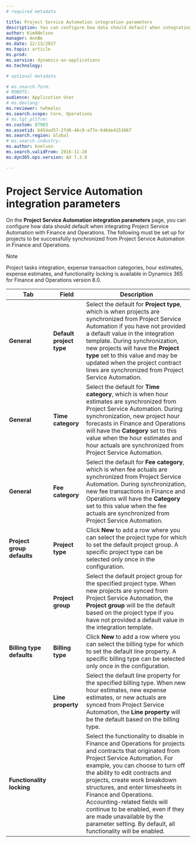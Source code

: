 ```yaml
---
# required metadata

title: Project Service Automation integration parameters
description: You can configure how data should default when integrating Project Service Automation with Dynamics 365 for Finance and Operations.
author: KimANelson
manager: AnnBe
ms.date: 12/13/2017
ms.topic: article
ms.prod: 
ms.service: dynamics-ax-applications
ms.technology: 

# optional metadata

# ms.search.form: 
# ROBOTS: 
audience: Application User
# ms.devlang: 
ms.reviewer: twheeloc
ms.search.scope: Core, Operations
# ms.tgt_pltfrm: 
ms.custom: 87983
ms.assetid: b454ad57-2fd6-46c9-a77e-646de4153067
ms.search.region: Global
# ms.search.industry: 
ms.author: knelson
ms.search.validFrom: 2016-11-28
ms.dyn365.ops.version: AX 7.3.0

---
```


# Project Service Automation integration parameters

On the **Project Service Automation integration parameters** page, you can configure how data should default when integrating Project Service Automation with Finance and Operations. The following must be set up for projects to be successfully synchronized from Project Service Automation in Finance and Operations.

> [!NOTE]
> Project tasks integration, expense transaction categories, hour estimates, expense estimates, and functionality locking is available in Dynamics 365 for Finance and Operations version 8.0.




| **Tab**                      | **Field**                          | **Description**                    |
|------------------------------|------------------------------------|--------------------------------|
| **General**                  | **Default project type**               | Select the default for **Project type**, which is when projects are synchronized from Project Service Automation if you have not provided a default value in the integration template. During synchronization, new projects will have the **Project type** set to this value and may be updated when the project contract lines are synchronized from Project Service Automation.               |
| **General**                  | **Time category**                      | Select the default for **Time category**, which is when hour estimates are synchronized from Project Service Automation. During synchronization, new project hour forecasts in Finance and Operations will have the **Category** set to this value when the hour estimates and hour actuals are synchronized from Project Service Automation.   |
| **General**                  | **Fee category**                       | Select the default for **Fee category**, which is when fee actuals are synchronized from Project Service Automation. During synchronization, new fee transactions in Finance and Operations will have the **Category** set to this value when the fee actuals are synchronized from Project Service Automation.          |
| **Project group defaults**   | **Project type** | Click **New** to add a row where you can select the project type for which to set the default project group. A specific project type can be selected only once in the configuration.              
|                              | **Project group**          | Select the default project group for the specified project type. When new projects are synced from Project Service Automation, the **Project group** will be the default based on the project type if you have not provided a default value in the integration template.  |
| **Billing type defaults**    | **Billing type** | Click **New** to add a row where you can select the billing type for which to set the default line property. A specific billing type can be selected only once in the configuration.          |
|                              | **Line property**| Select the default line property for the specified billing type. When new hour estimates, new expense estimates, or new actuals are synced from Project Service Automation, the **Line property** will be the default based on the billing type.          |
| **Functionality locking**    |                   | Select the functionality to disable in Finance and Operations for projects and contracts that originated from Project Service Automation. For example, you can choose to turn off the ability to edit contracts and projects, create work breakdown structures, and enter timesheets in Finance and Operations. Accounting-related fields will continue to be enabled, even if they are made unavailable by the parameter setting. By default, all functionality will be enabled.           |
